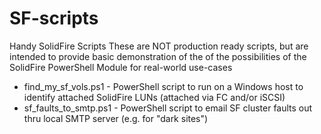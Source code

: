 # SF-scripts
Handy SolidFire Scripts
These are NOT production ready scripts, but are intended to provide basic demonstration of the of the possibilities of the SolidFire PowerShell Module for real-world use-cases
- find_my_sf_vols.ps1 - PowerShell script to run on a Windows host to identify attached SolidFire LUNs (attached via FC and/or iSCSI)
- sf_faults_to_smtp.ps1 - PowerShell script to email SF cluster faults out thru local SMTP server (e.g. for "dark sites")
